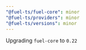 ```yaml
---
"@fuel-ts/fuel-core": minor
"@fuel-ts/providers": minor
"@fuel-ts/versions": minor
---
```


Upgrading `fuel-core` to `0.22`
